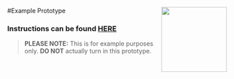 #Example Prototype <img align="right" src="https://github.com/Learning-Fuze/prototypes_fi_part1/blob/assets/assets/images/logos/LF_LOGO.png?raw=true" width="150">

### Instructions can be found <a href="http://lfzprototypes.com/full-immersion/general/example" target="_blank">HERE</a>

> **PLEASE NOTE:** This is for example purposes only. **DO NOT** actually turn in this prototype.